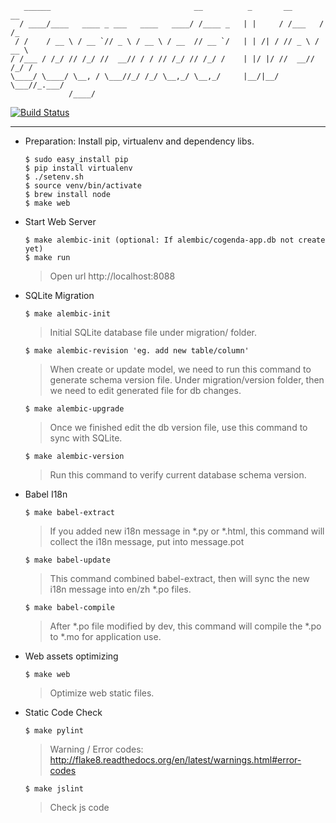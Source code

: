 	   ______                                __          _       __       __  
	  / ____/____   ____ _ ___   ____   ____/ /____ _   | |     / /___   / /_ 
	 / /    / __ \ / __ `// _ \ / __ \ / __  // __ `/   | | /| / // _ \ / __ \
	/ /___ / /_/ // /_/ //  __// / / // /_/ // /_/ /    | |/ |/ //  __// /_/ /
	\____/ \____/ \__, / \___//_/ /_/ \__,_/ \__,_/     |__/|__/ \___//_.___/ 
	             /____/                                                       

[![Build Status](https://travis-ci.org/cogenda/cogenda-web.svg?branch=master)](https://travis-ci.org/cogenda/cogenda-web)

---

- Preparation: Install pip, virtualenv and dependency libs.

    ```
    $ sudo easy_install pip
    $ pip install virtualenv
    $ ./setenv.sh
    $ source venv/bin/activate
    $ brew install node
    $ make web
    ```

- Start Web Server

    ```
    $ make alembic-init (optional: If alembic/cogenda-app.db not create yet)
    $ make run
    ```
    > Open url http://localhost:8088

- SQLite Migration

    ```
    $ make alembic-init
    ```
    > Initial SQLite database file under migration/ folder.

    ```
    $ make alembic-revision 'eg. add new table/column'
    ```
    >  When create or update model, we need to run this command to generate schema version file. Under migration/version folder, then we need to edit generated file for db changes.

    ```
    $ make alembic-upgrade
    ```
    > Once we finished edit the db version file, use this command to sync with SQLite.

    ```
    $ make alembic-version
    ```
    > Run this command to verify current database schema version.

- Babel I18n
	
    ```
    $ make babel-extract
    ``` 
    > If you added new i18n message in *.py or *.html, this command will collect the i18n message, put into message.pot

    ```
    $ make babel-update
    ```
    > This command combined babel-extract, then will sync the new i18n message into en/zh *.po files.

    ```
    $ make babel-compile
    ```
    > After *.po file modified by dev, this command will compile the *.po to *.mo for application use.

- Web assets optimizing

    ```
    $ make web
    ```
    > Optimize web static files.

- Static Code Check

    ```
    $ make pylint
    ```
    > Warning / Error codes: http://flake8.readthedocs.org/en/latest/warnings.html#error-codes

    ```
    $ make jslint
    ```
    > Check js code
